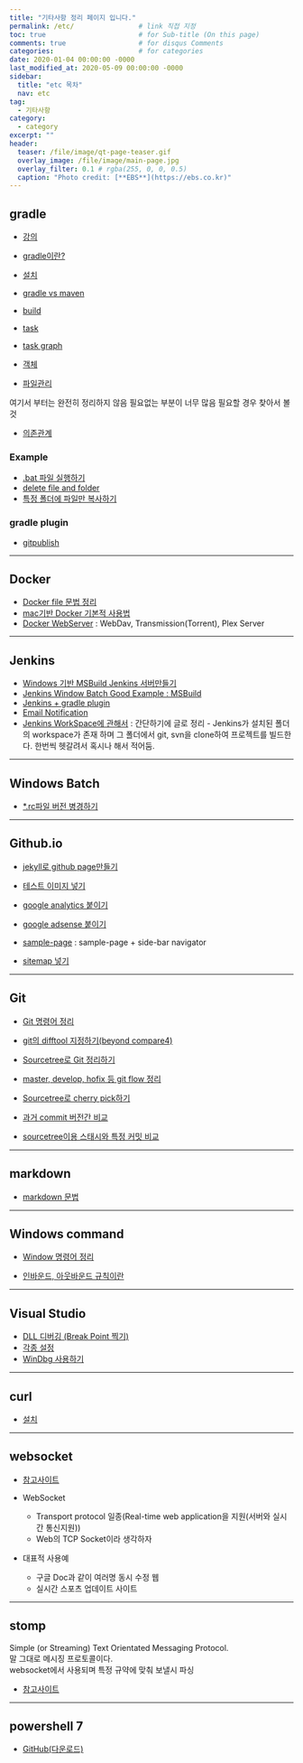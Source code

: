 ```yaml
---
title: "기타사항 정리 페이지 입니다."
permalink: /etc/                # link 직접 지정
toc: true                       # for Sub-title (On this page)
comments: true                  # for disqus Comments
categories:                     # for categories
date: 2020-01-04 00:00:00 -0000
last_modified_at: 2020-05-09 00:00:00 -0000
sidebar:
  title: "etc 목차"
  nav: etc
tag:
  - 기타사항
category:
  - category
excerpt: ""
header:
  teaser: /file/image/qt-page-teaser.gif
  overlay_image: /file/image/main-page.jpg
  overlay_filter: 0.1 # rgba(255, 0, 0, 0.5)
  caption: "Photo credit: [**EBS**](https://ebs.co.kr)"
---
```


## gradle

* [강의](https://www.youtube.com/watch?v=s-XZ5B15ZJ0&list=PL7mmuO705dG2pdxCYCCJeAgOeuQN1seZz)

* [gradle이란?](/gradle/basic/)
* [설치](/gradle/install/)
* [gradle vs maven](/gradle/gradle-maven/)
* [build](/gradle/build/)
* [task](/gradle/task/)

* [task graph](/gradle/task-graph/)
* [객체](/gradle/object/)
* [파일관리](/gradle/files/)

여기서 부터는 완전히 정리하지 않음 필요없는 부분이 너무 많음 필요할 경우 찾아서 볼 것

* [의존관계](/gradle/dependencies/)

### Example

* [.bat 파일 실행하기](/gradle/example/startbat/)
* [delete file and folder](/gradle/example/delete/)
* [특정 폴더에 파일만 복사하기](/gradle/example/copyfiles/)

### gradle plugin

* [gitpublish](/gradle/plugin/gitpublish/)

---

## Docker

* [Docker file 문법 정리](https://goodayth.github.io/docker-syntax)
* [mac기반 Docker 기본적 사용법](https://goodayth.github.io/docker-mac-basic)
* [Docker WebServer](https://goodayth.github.io/docker-linux-webdav) : WebDav, Transmission(Torrent), Plex Server

---

## Jenkins

* [Windows 기반 MSBuild Jenkins 서버만들기](https://goodayth.github.io/jenkins-windows-msbuild/)
* [Jenkins Window Batch Good Example : MSBuild](/jenkins/windowbatch-goodexample/)
* [Jenkins + gradle plugin](/jenkins/gradleplugin/)
* [Email Notification](/jenkins/emailnoti/)
* [Jenkins WorkSpace에 관해서]() : 간단하기에 글로 정리 - Jenkins가 설치된 폴더의 workspace가 존재 하며 그 폴더에서 git, svn을 clone하여 프로젝트를 빌드한다. 한번씩 헷갈려서 혹시나 해서 적어둠.

---

## Windows Batch

* [*.rc파일 버전 병경하기](/batch/example-file-replace/)

---

## Github.io

* [jekyll로 github page만들기](https://goodayth.github.io/gitpage-make/)
* [테스트 이미지 넣기](/githubio/insert-image/)
* [google analytics 붙이기](https://goodayth.github.io/gitpage-analysis/)
* [google adsense 붙이기](https://goodayth.github.io/gitpage-adsense/)

* [sample-page](https://goodayth.github.io/sample/page-sample/) : sample-page + side-bar navigator
* [sitemap 넣기](/github-io/insert-sitemap/)

---

## Git

* [Git 명령어 정리](/git/command-summary/)
    
* [git의 difftool 지정하기(beyond compare4)](https://goodayth.github.io/git-difftool/)
* [Sourcetree로 Git 정리하기](https://goodayth.github.io/git-source-tree/)
* [master, develop, hofix 등 git flow 정리](https://goodayth.github.io/git-flow/)
* [Sourcetree로 cherry pick하기](https://goodayth.github.io/git-cherry-pick/)
* [과거 commit 버전간 비교](https://goodayth.github.io/git-compare-past-commit/)

* [sourcetree이용 스태시와 특정 커밋 비교](/git/stash-compare/)

---

## markdown

* [markdown 문법](/markdown/grammer/)

---

## Windows command

* [Window 명령어 정리](/windows/command/)

* [인바운드, 아웃바운드 규칙이란](/windows/inoutbound/)

---

## Visual Studio

* [DLL 디버깅 (Break Point 찍기)](/vs/dll-debug/)
* [각종 설정](/vs/settings/)
* [WinDbg 사용하기](/vs/WinDbg/)

---

## curl

* [설치](/curl/install/)

---

## websocket

* [참고사이트](http://utk-unm.blogspot.com/2016/10/websocket.html)

* WebSocket
    - Transport protocol 일종(Real-time web application을 지원(서버와 실시간 통신지원))
    - Web의 TCP Socket이라 생각하자

* 대표적 사용예
    - 구글 Doc과 같이 여러명 동시 수정 웹
    - 실시간 스포츠 업데이트 사이트

---

## stomp

Simple (or Streaming) Text Orientated Messaging Protocol.<br>
말 그대로 메시징 프로토콜이다.<br>
websocket에서 사용되며 특정 규약에 맞춰 보낼시 파싱<br>

* [참고사이트](https://swiftymind.tistory.com/tag/Websocket%20%2B%20STOMP)

---

## powershell 7

* [GitHub(다운로드)](https://github.com/PowerShell/PowerShell/releases)

